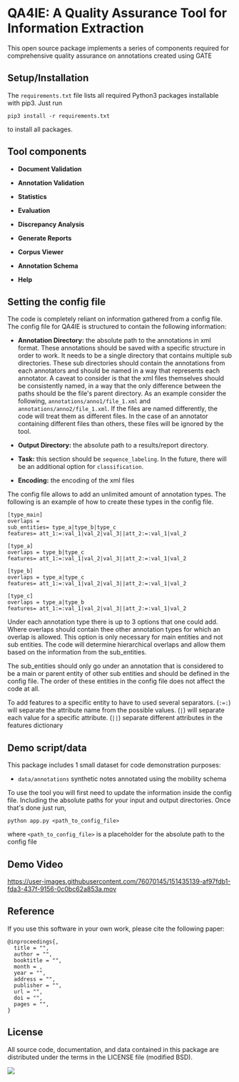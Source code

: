 # QA4IE: A Quality Assurance Tool for Information Extraction

This open source package implements a series of components required for comprehensive quality assurance on annotations created using GATE


## Setup/Installation

The `requirements.txt` file lists all required Python3 packages installable with pip3. Just run
```
pip3 install -r requirements.txt
```
to install all packages.

## Tool components

- **Document Validation**

- **Annotation Validation**

- **Statistics** 
 
- **Evaluation** 

- **Discrepancy Analysis** 

- **Generate Reports** 

- **Corpus Viewer** 

- **Annotation Schema** 

- **Help** 

  
 ## Setting the config file
 
 The code is completely reliant on information gathered from a config file. The config file for QA4IE is structured to contain the following information:
 
 - **Annotation Directory:** the absolute path to the annotations in xml format. These annotations should be saved with a specific structure in order to work. It needs to be a single directory that contains multiple sub directories. These sub directories should contain the annotations from each annotators and should be named in a way that represents each annotator. A caveat to consider is that the xml files themselves should be consistently named, in a way that the only difference between the paths should be the file's parent directory. As an example consider the following, `annotations/anno1/file_1.xml` and `annotations/anno2/file_1.xml`. If the files are named differently, the code will treat them as different files. In the case of an annotator containing different files than others, these files will be ignored by the tool. 
 
- **Output Directory:** the absolute path to a results/report directory.
 
- **Task:** this section should be `sequence_labeling`. In the future, there will be an additional option for `classification`.
  
- **Encoding:** the encoding of the xml files
 
 The config file allows to add an unlimited amount of annotation types. The following is an example of how to create these types in the config file.
 
 ```
 [type_main]
 overlaps =
 sub_entities= type_a|type_b|type_c
 features= att_1:=:val_1|val_2|val_3||att_2:=:val_1|val_2
 
 [type_a]
 overlaps = type_b|type_c
 features= att_1:=:val_1|val_2|val_3||att_2:=:val_1|val_2
 
 [type_b]
 overlaps = type_a|type_c
 features= att_1:=:val_1|val_2|val_3||att_2:=:val_1|val_2

 [type_c]
 overlaps = type_a|type_b
 features= att_1:=:val_1|val_2|val_3||att_2:=:val_1|val_2
 ```
Under each annotation type there is up to 3 options that one could add. Where overlaps should contain thee other annotation types for which an overlap is allowed. This option is only necessary for main entities and not sub entities. The code will determine hierarchical overlaps and allow them based on the information from the sub_entities. 

The sub_entities should only go under an annotation that is considered to be a main or parent entity of other sub entities and should be defined in the config file. The order of these entities in the config file does not affect the code at all. 

To add features to a specific entity to have to used several separators. (`:=:`) will separate the attribute name from the possible values. (`|`) will separate each value for a specific attribute. (`||`) separate different attributes in the features dictionary

## Demo script/data

This package includes 1 small dataset for code demonstration purposes:

- ```data/annotations``` synthetic notes annotated using the mobility schema

To use the tool you will first need to update the information inside the config file. Including the absolute paths for your input and output directories. Once that's done just run,
```
python app.py <path_to_config_file>
```
where `<path_to_config_file>` is a placeholder for the absolute path to the config file

## Demo Video 

https://user-images.githubusercontent.com/76070145/151435139-af97fdb1-fda3-437f-9156-0c0bc62a853a.mov


## Reference

If you use this software in your own work, please cite the following paper:
```
@inproceedings{,
  title = "",
  author = "",
  booktitle = "",
  month = ,
  year = "",
  address = "",
  publisher = "",
  url = "",
  doi = "",
  pages = "",
}
```

## License

All source code, documentation, and data contained in this package are distributed under the terms in the LICENSE file (modified BSD).

<img src="https://clinicalcenter.nih.gov/themes/internet/images/NIH_CC_logo.png"/>
